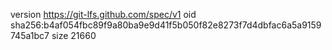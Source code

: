 version https://git-lfs.github.com/spec/v1
oid sha256:b4af054fbc89f9a80ba9e9d41f5b050f82e8273f7d4dbfac6a5a9159745a1bc7
size 21660
